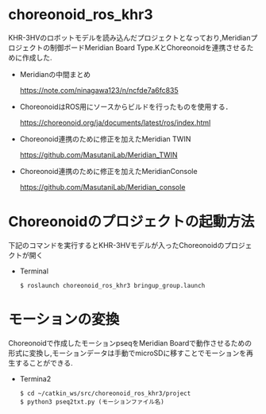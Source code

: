 # choreonoid_ros_khr3
KHR-3HVのロボットモデルを読み込んだプロジェクトとなっており,Meridianプロジェクトの制御ボードMeridian Board Type.KとChoreonoidを連携させるために作成した.


- Meridianの中間まとめ
  
  https://note.com/ninagawa123/n/ncfde7a6fc835

- ChoreonoidはROS用にソースからビルドを行ったものを使用する．
  
  https://choreonoid.org/ja/documents/latest/ros/index.html
  
- Choreonoid連携のために修正を加えたMeridian TWIN

  https://github.com/MasutaniLab/Meridian_TWIN

- Choreonoid連携のために修正を加えたMeridianConsole

  https://github.com/MasutaniLab/Meridian_console
# Choreonoidのプロジェクトの起動方法
下記のコマンドを実行するとKHR-3HVモデルが入ったChoreonoidのプロジェクトが開く
- Terminal 
  ```
  $ roslaunch choreonoid_ros_khr3 bringup_group.launch
  ```
  
# モーションの変換
  Choreonoidで作成したモーションpseqをMeridian Boardで動作させるための形式に変換し,モーションデータは手動でmicroSDに移すことでモーションを再生することができる.
- Termina2 
  ```
  $ cd ~/catkin_ws/src/choreonoid_ros_khr3/project
  $ python3 pseq2txt.py (モーションファイル名)
  ```
